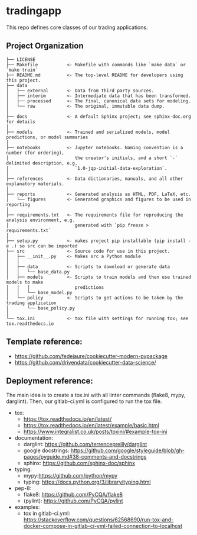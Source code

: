 # tradingapp

This repo defines core classes of our trading applications.

## Project Organization

    ├── LICENSE
    ├── Makefile           <- Makefile with commands like `make data` or `make train`
    ├── README.md          <- The top-level README for developers using this project.
    ├── data
    │   ├── external       <- Data from third party sources.
    │   ├── interim        <- Intermediate data that has been transformed.
    │   ├── processed      <- The final, canonical data sets for modeling.
    │   └── raw            <- The original, immutable data dump.
    │
    ├── docs               <- A default Sphinx project; see sphinx-doc.org for details
    │
    ├── models             <- Trained and serialized models, model predictions, or model summaries
    │
    ├── notebooks          <- Jupyter notebooks. Naming convention is a number (for ordering),
    │                         the creator's initials, and a short `-` delimited description, e.g.
    │                         `1.0-jqp-initial-data-exploration`.
    │
    ├── references         <- Data dictionaries, manuals, and all other explanatory materials.
    │
    ├── reports            <- Generated analysis as HTML, PDF, LaTeX, etc.
    │   └── figures        <- Generated graphics and figures to be used in reporting
    │
    ├── requirements.txt   <- The requirements file for reproducing the analysis environment, e.g.
    │                         generated with `pip freeze > requirements.txt`
    │
    ├── setup.py           <- makes project pip installable (pip install -e .) so src can be imported
    ├── src                <- Source code for use in this project.
    │   ├── __init__.py    <- Makes src a Python module
    │   │
    │   ├── data           <- Scripts to download or generate data
    │   │   └── base_data.py
    │   ├── models         <- Scripts to train models and then use trained models to make
    │   │   │                 predictions
    │   │   └── base_model.py
    │   └── policy         <- Scripts to get actions to be taken by the trading application
    │       └── base_policy.py
    │
    └── tox.ini            <- tox file with settings for running tox; see tox.readthedocs.io


## Template reference: 

- https://github.com/fedejaure/cookiecutter-modern-pypackage
- https://github.com/drivendata/cookiecutter-data-science/

## Deployment reference: 

The main idea is to create a tox.ini with all linter commands (flake8, mypy, darglint). Then, our gitlab-ci.yml is configured to run the tox file.

- tox: 
    - https://tox.readthedocs.io/en/latest/
    - https://tox.readthedocs.io/en/latest/example/basic.html
    - https://www.integralist.co.uk/posts/toxini/#example-tox-ini
- documentation:
    - darglint: https://github.com/terrencepreilly/darglint
    - google docstrings: https://github.com/google/styleguide/blob/gh-pages/pyguide.md#38-comments-and-docstrings
    - sphinx: https://github.com/sphinx-doc/sphinx 
- typing:
    - mypy:https://github.com/python/mypy
    - typing: https://docs.python.org/3/library/typing.html
- pep-8:
    - flake8: https://github.com/PyCQA/flake8
    - (pylint): https://github.com/PyCQA/pylint
- examples:
    - tox in gitlab-ci.yml: https://stackoverflow.com/questions/62568690/run-tox-and-docker-compose-in-gitlab-ci-yml-failed-connection-to-localhost